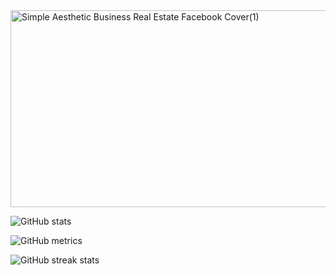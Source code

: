 <img width="851" height="315" alt="Simple Aesthetic Business Real Estate Facebook Cover(1)" src="https://github.com/user-attachments/assets/e4880407-3424-4310-804f-72125741c59c" />

![GitHub stats](https://github-readme-stats.vercel.app/api?username=ROONEY07&show_icons=true&count_private=true)  

![GitHub metrics](https://metrics.lecoq.io/ROONEY07)  

![GitHub streak stats](https://streak-stats.demolab.com/?user=ROONEY07)  

